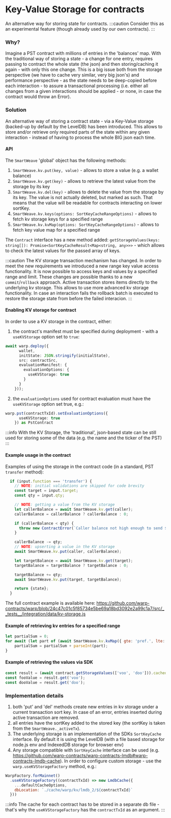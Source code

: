 # Key-Value Storage for contracts

An alternative way for storing state for contracts.
:::caution
Consider this as an experimental feature (though already used by our own contracts).
:::
### Why?
Imagine a PST contract with millions of entries in the 'balances' map.
With the traditional way of storing a state - a change for one entry, requires passing to contract the whole state (the json) and then storing/caching it again - with only this one change.
This is a big issue both from the storage perspective (we have to cache very similar, very big json's) and performance perspective - as the state needs to be deep-copied before each interaction - to assure a transactional processing (i.e. either all changes from a given interactions should be applied - or none, in case the contract would throw an Error).

### Solution
An alternative way of storing a contract state - via a Key-Value storage (backed-up by default by the LevelDB) has been introduced.
This allows to store and/or retrieve only required parts of the state within any given interaction - instead of having to process the whole BIG json each time.

#### API
The `SmartWeave` 'global' object has the following methods:
1. `SmartWeave.kv.put(key, value)` - allows to store a value (e.g. a wallet balance)
2. `SmartWeave.kv.get(key)` - allows to retrieve the latest value from the storage by its key
3. `SmartWeave.kv.del(key)` - allows to delete the value from the storage by its key. 
    The value is not actually deleted, but marked as such. 
    That means that the value will be readable for contracts interacting on lower sortKey.
4. `SmartWeave.kv.keys(options: SortKeyCacheRangeOptions)` - allows to fetch kv storage keys for a specified range
5. `SmartWeave.kv.kvMap(options: SortKeyCacheRangeOptions)` - allows to fetch key value map for a specified range


The `Contract` interface has a new method added:
`getStorageValues(keys: string[]): Promise<SortKeyCacheResult<Map<string, any>>>`
\- which allows to check the latest values for the passed array of keys.

:::caution
The KV storage transaction mechanism has changed.
In order to meet the new requirements we introduced a new range key value access functionality.
It is now possible to access keys and values by a specified range and limit.
These changes are possible thanks to a new `commit`/`rollback` approach. 
Active transaction stores items directly to the underlying kv storage.
This allows to use more advanced kv storage functionality.
In case an interaction fails the rollback batch is executed to restore the storage state from before the failed interacion.
:::

#### Enabling KV storage for contract
In order to use a KV storage in the contract, either:
1. the contract's manifest must be specified during deployment - with a `useKVStorage` option set to `true`:
```ts
await warp.deploy({
      wallet,
      initState: JSON.stringify(initialState),
      src: contractSrc,
      evaluationManifest: {
        evaluationOptions: {
          useKVStorage: true
        }
      }
    }));
```

2. the `evaluationOptions` used for contract evaluation must have the `useKVStorage` option set true, e.g.:
```ts
warp.pst(contractTxId).setEvaluationOptions({
      useKVStorage: true
    }) as PstContract
```    

:::info
With the KV Storage, the 'traditional', json-based state can be still used for storing some of the data (e.g. the name and the ticker of the PST)
:::
#### Example usage in the contract
Examples of using the storage in the contract code (in a standard, PST `transfer` method):

```js
  if (input.function === 'transfer') {
    // NOTE: initial validations are skipped for code brevity
    const target = input.target;
    const qty = input.qty;

    // NOTE: getting a value from the KV storage
    let callerBalance = await SmartWeave.kv.get(caller);
    callerBalance = callerBalance ? callerBalance : 0;

    if (callerBalance < qty) {
      throw new ContractError(`Caller balance not high enough to send ${qty} token(s)!`);
    }

    callerBalance -= qty;
    // NOTE: upserting a value in the KV storage
    await SmartWeave.kv.put(caller, callerBalance);

    let targetBalance = await SmartWeave.kv.get(target);
    targetBalance = targetBalance ? targetBalance : 0;

    targetBalance += qty;
    await SmartWeave.kv.put(target, targetBalance);

    return {state};
  }
``` 

The full contract example is available here: https://github.com/warp-contracts/warp/blob/24c47c01c5f85734e5be69a18bd3092e2a99c1a7/src/__tests__/integration/data/kv-storage.js

#### Example of retrieving kv entries for a specified range

```js 
let partialSum = 0;
for await (let part of (await SmartWeave.kv.kvMap({ gte: 'pref.', lte: 'pref.\xff'})).values()) {
    partialSum = partialSum + parseInt(part);
}
```

#### Example of retrieving the values via SDK
```ts
const result = (await contract.getStorageValues(['voo', 'doo'])).cachedValue;
const fooValue = result.get('voo');
const dooValue = result.get('doo');
```

### Implementation details
1. both 'put' and 'del' methods create new entries in kv storage under a current transaction sort key. In case of an error, entries inserted during active transaction are removed.
2. all entries have the sortKey added to the stored key (the sortKey is taken from the `SmartWeave._activeTx`).
3. The underlying storage is an implementation of the SDKs `SortKeyCache` interface. By default it is using the LevelDB (with a file based storage for node.js env and IndexedDB storage for browser env)
4. Any storage compatible with `SortKeyCache` interface can be used (e.g. https://github.com/warp-contracts/warp-contracts-lmdb#warp-contracts-lmdb-cache).
   In order to configure custom storage - use the `warp.useKVStorageFactory` method, e.g.:
```js
WarpFactory.forMainnet()
  .useKVStorageFactory((contractTxId) => new LmdbCache({
    ...defaultCacheOptions,
    dbLocation: `./cache/warp/kv/lmdb_2/${contractTxId}`
  }))
```

:::info
The cache for each contract has to be stored in a separate db file - that's why the `useKVStorageFactory` has the `contractTxId` as an argument.
:::





